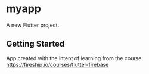 # myapp

A new Flutter project.

## Getting Started

App created with the intent of learning from the course: https://fireship.io/courses/flutter-firebase
